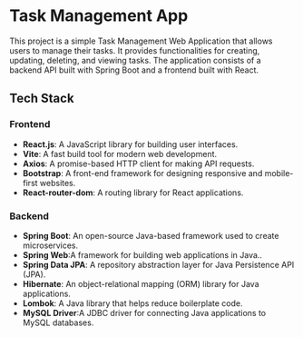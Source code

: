 # Task Management App

This project is a simple Task Management Web Application that allows users to manage their tasks.
It provides functionalities for creating, updating, deleting, and viewing tasks.
The application consists of a backend API built with Spring Boot and a frontend built with React.

## Tech Stack

### Frontend

- **React.js**: A JavaScript library for building user interfaces.
- **Vite**: A fast build tool for modern web development.
- **Axios**: A promise-based HTTP client for making API requests.
- **Bootstrap**: A front-end framework for designing responsive and mobile-first websites.
- **React-router-dom**: A routing library for React applications.

### Backend

- **Spring Boot**: An open-source Java-based framework used to create microservices.
- **Spring Web**:A framework for building web applications in Java..
- **Spring Data JPA**: A repository abstraction layer for Java Persistence API (JPA).
- **Hibernate**: An object-relational mapping (ORM) library for Java applications.
- **Lombok**: A Java library that helps reduce boilerplate code.
- **MySQL Driver**:A JDBC driver for connecting Java applications to MySQL databases.


